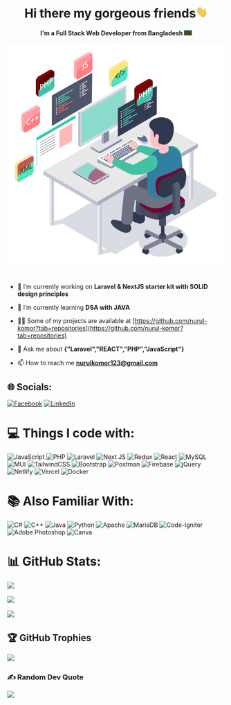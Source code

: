 <h1 align="center"> Hi there my gorgeous friends<img src="assets/hello.gif" width="28px" alt="hi"></h1>
<h4 align="center">I'm a Full Stack Web Developer from Bangladesh <img src="assets/bangladesh.png" width="18"/></h4>
<div style="display:flex; align-items:center;justify-content:center">
<img  src="assets/typing.gif" width="100%;"/>
</div>
<p align="left"> <a href="https://twitter.com/" target="blank"><img src="https://img.shields.io/twitter/follow/?logo=twitter&style=for-the-badge" alt="" /></a> </p>

- 🔭 I’m currently working on **Laravel & NextJS starter kit with SOLID design principles**

- 🌱 I’m currently learning **DSA with JAVA**

- 👨‍💻 Some of my projects are available at [https://github.com/nurul-komor?tab=repositories](https://github.com/nurul-komor?tab=repositories)

- 💬 Ask me about **{"Laravel","REACT","PHP","JavaScript"}**

- 📫 How to reach me **nurulkomor123@gmail.com**

<!-- - 📄 Resume <img src="assets/Resume.png"/> -->

## 🌐 Socials:
[![Facebook](https://img.shields.io/badge/Facebook-%231877F2.svg?logo=Facebook&logoColor=white)](https://facebook.com/nurul.komor2) [![LinkedIn](https://img.shields.io/badge/LinkedIn-%230077B5.svg?logo=linkedin&logoColor=white)](https://linkedin.com/in/nurul-komor) 

# 💻 Things I code with:
![JavaScript](https://img.shields.io/badge/javascript-%23323330.svg?style=for-the-badge&logo=javascript&logoColor=%23F7DF1E) ![PHP](https://img.shields.io/badge/php-%23777BB4.svg?style=for-the-badge&logo=php&logoColor=white) ![Laravel](https://img.shields.io/badge/laravel-%23FF2D20.svg?style=for-the-badge&logo=laravel&logoColor=white) 
 ![Next JS](https://img.shields.io/badge/Next-black?style=for-the-badge&logo=next.js&logoColor=white) ![Redux](https://img.shields.io/badge/redux-%23593d88.svg?style=for-the-badge&logo=redux&logoColor=white)
![React](https://img.shields.io/badge/react-%2320232a.svg?style=for-the-badge&logo=react&logoColor=%2361DAFB) ![MySQL](https://img.shields.io/badge/mysql-%2300f.svg?style=for-the-badge&logo=mysql&logoColor=white) 
![MUI](https://img.shields.io/badge/MUI-%230081CB.svg?style=for-the-badge&logo=material-ui&logoColor=white)
![TailwindCSS](https://img.shields.io/badge/tailwindcss-%2338B2AC.svg?style=for-the-badge&logo=tailwind-css&logoColor=white)
![Bootstrap](https://img.shields.io/badge/bootstrap-%23563D7C.svg?style=for-the-badge&logo=bootstrap&logoColor=white) ![Postman](https://img.shields.io/badge/Postman-FF6C37?style=for-the-badge&logo=postman&logoColor=white) ![Firebase](https://img.shields.io/badge/firebase-%23039BE5.svg?style=for-the-badge&logo=firebase) ![jQuery](https://img.shields.io/badge/jquery-%230769AD.svg?style=for-the-badge&logo=jquery&logoColor=white) ![Netlify](https://img.shields.io/badge/netlify-%23000000.svg?style=for-the-badge&logo=netlify&logoColor=#00C7B7) ![Vercel](https://img.shields.io/badge/vercel-%23000000.svg?style=for-the-badge&logo=vercel&logoColor=white)   ![Docker](https://img.shields.io/badge/docker-%230db7ed.svg?style=for-the-badge&logo=docker&logoColor=white)


#  📚 Also Familiar With:
![C#](https://img.shields.io/badge/c%23-%23239120.svg?style=for-the-badge&logo=c-sharp&logoColor=white) ![C++](https://img.shields.io/badge/c++-%2300599C.svg?style=for-the-badge&logo=c%2B%2B&logoColor=white) ![Java](https://img.shields.io/badge/java-%23ED8B00.svg?style=for-the-badge&logo=java&logoColor=white) ![Python](https://img.shields.io/badge/python-3670A0?style=for-the-badge&logo=python&logoColor=ffdd54) ![Apache](https://img.shields.io/badge/apache-%23D42029.svg?style=for-the-badge&logo=apache&logoColor=white) ![MariaDB](https://img.shields.io/badge/MariaDB-003545?style=for-the-badge&logo=mariadb&logoColor=white) ![Code-Igniter](https://img.shields.io/badge/CodeIgniter-%23EF4223.svg?style=for-the-badge&logo=codeIgniter&logoColor=white)  ![Adobe Photoshop](https://img.shields.io/badge/adobephotoshop-%2331A8FF.svg?style=for-the-badge&logo=adobephotoshop&logoColor=white) ![Canva](https://img.shields.io/badge/Canva-%2300C4CC.svg?style=for-the-badge&logo=Canva&logoColor=white)



# 📊 GitHub Stats:
![](https://github-readme-stats.vercel.app/api?username=nurul-komor&theme=vue-dark&hide_border=true&include_all_commits=false&count_private=false)<br/>

![](https://github-readme-streak-stats.herokuapp.com/?user=nurul-komor&theme=vue-dark&hide_border=true)<br/>

![](https://github-readme-stats.vercel.app/api/top-langs/?username=nurul-komor&theme=vue-dark&hide_border=true&include_all_commits=false&count_private=false&layout=compact)





## 🏆 GitHub Trophies
![](https://github-profile-trophy.vercel.app/?username=nurul-komor&theme=flat&no-frame=false&no-bg=true&margin-w=4)


### ✍️ Random Dev Quote
![](https://quotes-github-readme.vercel.app/api?type=horizontal&theme=radical)

